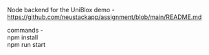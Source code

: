 Node backend for the UniBlox demo - https://github.com/neustackapp/assignment/blob/main/README.md

commands -  
npm install  
npm run start  
